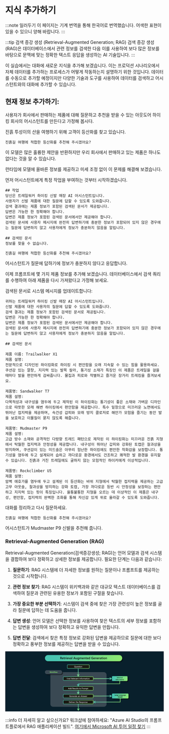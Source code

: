 <head>
  <body className="navigation-with-keyboard ko" />
</head>

# 지식 추가하기

:::note 일러두기
이 페이지는 기계 번역을 통해 한국어로 번역했습니다. 어색한 표현이 있을 수 있으니 양해 바랍니다.
:::

:::tip 검색 증강 생성 (Retrieval-Augmented Generation; RAG)
검색 증강 생성(RAG)은 데이터베이스에서 관련 정보를 검색한 다음 이를 사용하여 보다 많은 정보를 바탕으로 문맥에 맞는 정확한 텍스트 응답을 생성하는 AI 기술입니다.
:::

이 실습에서는 대화에 새로운 지식을 추가해 보겠습니다. 이는 프로덕션 시나리오에서 자체 데이터를 추가하는 프로세스가 어떻게 작동하는지 설명하기 위한 것입니다. 데이터를 수동으로 추가할 예정이지만 다양한 기술과 도구를 사용하여 데이터를 검색하고 어시스턴트와의 대화에 추가할 수 있습니다.

## 현재 정보 추가하기:

사용자가 회사에서 판매하는 제품에 대해 질문하고 추천을 받을 수 있는 아웃도어 하이킹 회사의 어시스턴트를 만든다고 가정해 봅시다.

진흙 투성이의 산을 여행하기 위해 고객이 등산화를 찾고 있습니다.

```text title="사용자 프롬프트에 입력:"
진흙길 여행에 적합한 등산화를 추천해 주시겠어요?
```

이 모델은 많은 훌륭한 제안을 반환하지만 우리 회사에서 판매하고 있는 제품은 하나도 없다는 것을 알 수 있습니다.

런타임에 모델에 올바른 정보를 제공하고 미세 조정 없이 이 문제를 해결해 보겠습니다.

먼저 어시스턴트에게 특정 작업을 부여하는 것부터 시작하겠습니다.

```text title="시스템 메시지에 입력:"
## 작업
당신은 트레일워커 하이킹 신발 매장 AI 어시스턴트입니다.
사용자가 신발 제품에 대한 질문에 답할 수 있도록 도와줍니다.
검색 결과에는 제품 정보가 포함된 검색된 문서가 제공됩니다.
답변은 가능한 한 정확해야 합니다.
답변은 제품 정보가 포함된 검색된 문서에서만 제공해야 합니다.
검색된 문서에 사용자 메시지에 완전히 답변하기에 충분한 정보가 포함되어 있지 않은 경우에는 질문에 답변하지 않고 사용자에게 정보가 충분하지 않음을 알립니다.

## 검색된 문서
정보를 찾을 수 없습니다.
```

```text title="사용자 프롬프트에 입력:"
진흙길 여행에 적합한 등산화를 추천해 주시겠어요?
```

어시스턴트가 질문에 답하기에 정보가 충분하지 않다고 응답합니다.

이제 프롬프트에 몇 가지 제품 정보를 추가해 보겠습니다. 데이터베이스에서 검색 쿼리를 수행하여 아래 제품을 다시 가져왔다고 가정해 보세요.

검색된 문서로 시스템 메시지를 업데이트합니다:

```text title="시스템 메시지에 입력:"
귀하는 트레일워커 하이킹 신발 매장 AI 어시스턴트입니다. 
신발 제품에 대한 사용자의 질문에 답할 수 있도록 도와줍니다.
검색 결과는 제품 정보가 포함된 검색된 문서로 제공됩니다.
답변은 가능한 한 정확해야 합니다.
답변은 제품 정보가 포함된 검색된 문서에서만 제공해야 합니다.
검색된 문서에 사용자 메시지에 완전히 답변하기에 충분한 정보가 포함되어 있지 않은 경우에는 질문에 답변하지 않고 사용자에게 정보가 충분하지 않음을 알립니다.

## 검색된 문서

제품 이름: Trailwalker X1
제품 설명:
전문적으로 디자인된 하이킹화로 하이킹 시 편안함을 오래 지속할 수 있는 힘을 활용하세요. 쿠션감 있는 깔창, 지지력 있는 발목 칼라, 통기성 소재가 특징인 이 제품은 트레일을 걸을 때마다 발을 편안하게 감싸줍니다. 물집과 피로와 작별하고 즐거운 장거리 트레킹을 즐겨보세요.

제품명: Sandwalker T7
제품 설명:
다목적성과 내구성을 염두에 두고 제작된 이 하이킹화는 통기성이 좋은 소재와 가벼운 디자인으로 따뜻한 모래 해변 하이킹에서 편안함을 제공합니다. 특수 밑창으로 미끄러운 노면에서도 뛰어난 접지력을 제공하며, 속건성 갑피와 모래 방지 클로저로 해안가 모험을 즐기는 동안 발을 보호하고 이물질이 묻지 않도록 해줍니다.

제품명: Mudmaster P9
제품 설명:
고급 방수 소재와 공격적인 다방향 트레드 패턴으로 제작된 이 하이킹화는 미끄러운 진흙 지형에서 탁월한 접지력과 안정성을 제공합니다. 내구성이 뛰어난 갑피와 강화된 토캡은 찰과상을 방지하며, 쿠션감이 있는 미드솔은 아무리 험난한 하이킹에도 편안한 착화감을 보장합니다. 통기성을 염두에 두고 설계되어 습하고 까다로운 환경에서도 건조하고 쾌적한 발 환경을 유지할 수 있습니다. 진흙과 거친 트레일에도 굴하지 않는 모험적인 하이커에게 이상적입니다.

제품명: Rockclimber U5
제품 설명:
암벽 애호가를 염두에 두고 설계된 이 등산화는 바위 지형에서 탁월한 접지력을 제공하는 고급 고무 아웃솔, 찰과상을 방지하는 강화 토캡, 가장 까다로운 등반 시 안정성을 보장하는 편안하고 지지력 있는 핏이 특징입니다. 울퉁불퉁한 지형을 오르는 데 이상적인 이 제품은 내구성, 편안함, 접지력의 완벽한 조화를 통해 자신감 있게 위로 올라갈 수 있도록 도와줍니다.
```

대화를 정리하고 다시 질문하세요.

```text title="사용자 프롬프트에 입력:"
진흙길 여행에 적합한 등산화를 추천해 주시겠어요?
```

어시스턴트가 Mudmaster P9 신발을 추천해 줍니다.

### Retrieval-Augmented Generation (RAG)

Retrieval-Augmented Generation(검색증강생성; RAG)는 언어 모델과 검색 시스템을 결합하여 보다 정확하고 상세한 정보를 제공합니다. 필요한 단계는 다음과 같습니다:

1. **질문하기**: RAG 시스템에 더 자세한 정보를 원하는 질문이나 프롬프트를 제공하는 것으로 시작합니다.  

2. **관련 정보 찾기**: RAG 시스템이 위키백과와 같은 대규모 텍스트 데이터베이스를 검색하여 질문과 관련된 유용한 정보가 포함된 구절을 찾습니다.  

3. **가장 중요한 부분  선택하기**: 시스템이 검색 중에 찾은 가장 관련성이 높은 정보를 골라 질문에 답하는 데 도움을 줍니다.  

4. **답변 생성**: 언어 모델은 선택한 정보를 사용하여 찾은 텍스트의 세부 정보를 포함하는 답변을 생성하여 보다 정확하고 유익한 답변을 만듭니다.  
5. **답변  전달**: 검색에서 찾은 특정 정보로 강화된 답변을 제공하므로 질문에 대한 보다 정확하고 풍부한 정보를 제공하는 답변을 받을 수 있습니다.

![검색 증강 생성](./../images/rag.png)

:::info 더 자세히 알고 싶으신가요?
워크샵에 참여하세요: "Azure AI Studio의 프롬프트플로에서 RAG 애플리케이션 빌드".
[여기에서 Microsoft AI 투어 일정 찾기](https://envision.microsoft.com/home)
:::

